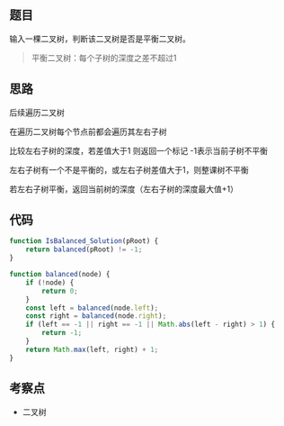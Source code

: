 <!--
 * @Descripttion: 
 * @version: 1.0.0
 * @Author: jimmiezhou
 * @Date: 2020-01-05 21:17:04
 * @LastEditors  : jimmiezhou
 * @LastEditTime : 2020-01-05 21:19:55
 -->
## 题目

输入一棵二叉树，判断该二叉树是否是平衡二叉树。
> 平衡二叉树：每个子树的深度之差不超过1

## 思路

后续遍历二叉树

在遍历二叉树每个节点前都会遍历其左右子树

比较左右子树的深度，若差值大于1 则返回一个标记 -1表示当前子树不平衡

左右子树有一个不是平衡的，或左右子树差值大于1，则整课树不平衡

若左右子树平衡，返回当前树的深度（左右子树的深度最大值+1）

## 代码

```js
function IsBalanced_Solution(pRoot) {
    return balanced(pRoot) != -1;
}

function balanced(node) {
    if (!node) {
        return 0;
    }
    const left = balanced(node.left);
    const right = balanced(node.right);
    if (left == -1 || right == -1 || Math.abs(left - right) > 1) {
        return -1;
    }
    return Math.max(left, right) + 1;
}
```
## 考察点

- 二叉树